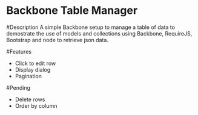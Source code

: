 Backbone Table Manager
==================================

#Description
A simple Backbone setup to manage a table of data 
to demostrate the use of models and collections using Backbone,  RequireJS,  Bootstrap and node to retrieve
json data.

#Features
- Click to edit row
- Display dialog 
- Pagination 

#Pending
- Delete rows
- Order by column   


    

